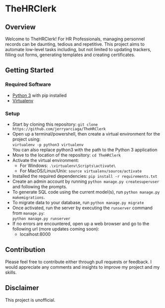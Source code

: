 # TheHRClerk

## Overview
Welcome to TheHRClerk! For HR Professionals, managing personnel records can be daunting, tedious and repetitive. This project aims to automate low-level tasks including, but not limited to updating trackers, filling out forms, generating templates and creating certificates.

## Getting Started
### Required Software
* <a href='https://python.org'>Python 3</a> with pip installed
* <a href='https://pypi.org/project/virtualenv/'>Virtualenv</a>

### Setup
* Start by cloning this repository: `git clone https://github.com/jerryarciaga/TheHRClerk`
* Open up a terminal/powershell, then create a virtual environment for the project using:<br>
`virtualenv -p python3 virtualenv`<br>You can also replace python3 with the path to the Python 3 application
* Move to the location of the repository: `cd TheHRClerk`
* Activate the virtual environment:<br>
  * For Windows: `.\virtualenv\Scripts\activate\`
  * For MacOS/Linux/Unix: `source virtualenv/source/activate`
* Installed the required dependencies: `pip install -r requirements.txt`
* Create an admin account by running `python manage.py createsuperuser` and following the prompts.
* To generate SQL code using the current model(s), run `python manage.py makemigrations`.
* To migrate data to your database, run `python manage.py migrate`
* Once activated, run the server by executing the `runserver` command from `manage.py`:<br>
  `python manage.py runserver`
* If no errors are encountered, open up a web browser and go to the following url (more updates coming soon):
  * localhost:8000

## Contribution
Please feel free to contribute either through pull requests or feedback. I would appreciate any comments and insights to improve my project and my skills.

## Disclaimer
This project is unofficial.
